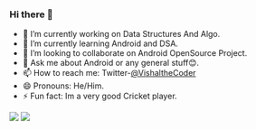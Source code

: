 ### Hi there 👋

- 🔭 I’m currently working on Data Structures And Algo.
- 🌱 I’m currently learning Android and DSA.
- 👯 I’m looking to collaborate on Android OpenSource Project.
- 💬 Ask me about Android or any general stuff😊.
- 📫 How to reach me: Twitter-[@VishaltheCoder](https://twitter.com/VishaltheCoder)
- 😄 Pronouns: He/Him.
- ⚡ Fun fact: Im a very good Cricket player.

<img src= "https://github-readme-stats.vercel.app/api?username=vish-han&title_color=FA8C00&icon_color=CC5160&text_color=949CA5&bg_color=00000000&show_icons=true">
<img src ="https://github-readme-stats.vercel.app/api/top-langs/?username=vish-han&langs_count=5&theme=tokyonight)]()">
